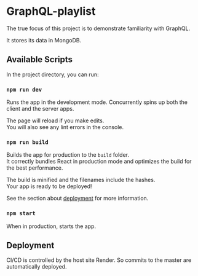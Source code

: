 # GraphQL-playlist

The true focus of this project is to demonstrate familiarity with GraphQL.

It stores its data in MongoDB.

## Available Scripts

In the project directory, you can run:

### `npm run dev`

Runs the app in the development mode. Concurrently spins up both the client and the server apps.

The page will reload if you make edits.\
You will also see any lint errors in the console.

### `npm run build`

Builds the app for production to the `build` folder.\
It correctly bundles React in production mode and optimizes the build for the best performance.

The build is minified and the filenames include the hashes.\
Your app is ready to be deployed!

See the section about [deployment](https://facebook.github.io/create-react-app/docs/deployment) for more information.

### `npm start`

When in production, starts the app.

## Deployment

CI/CD is controlled by the host site Render.  So commits to the master are automatically deployed.
